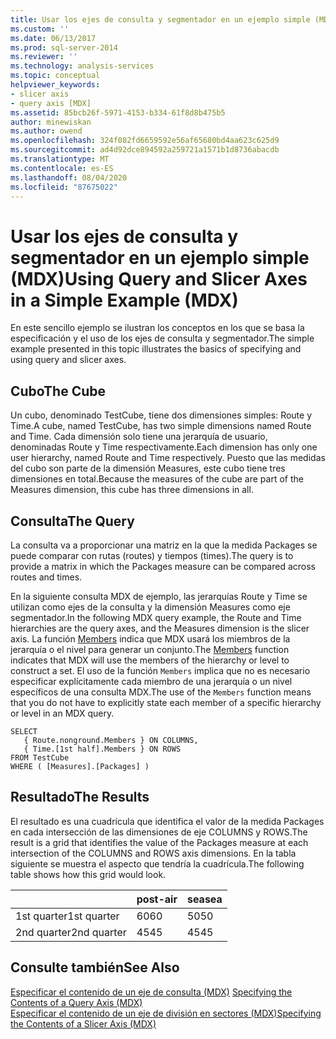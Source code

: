 ```yaml
---
title: Usar los ejes de consulta y segmentador en un ejemplo simple (MDX) | Microsoft Docs
ms.custom: ''
ms.date: 06/13/2017
ms.prod: sql-server-2014
ms.reviewer: ''
ms.technology: analysis-services
ms.topic: conceptual
helpviewer_keywords:
- slicer axis
- query axis [MDX]
ms.assetid: 85bcb26f-5971-4153-b334-61f8d8b475b5
author: minewiskan
ms.author: owend
ms.openlocfilehash: 324f082fd6659592e56af65680bd4aa623c625d9
ms.sourcegitcommit: ad4d92dce894592a259721a1571b1d8736abacdb
ms.translationtype: MT
ms.contentlocale: es-ES
ms.lasthandoff: 08/04/2020
ms.locfileid: "87675022"
---
```

# <a name="using-query-and-slicer-axes-in-a-simple-example-mdx"></a><span data-ttu-id="8b641-102">Usar los ejes de consulta y segmentador en un ejemplo simple (MDX)</span><span class="sxs-lookup"><span data-stu-id="8b641-102">Using Query and Slicer Axes in a Simple Example (MDX)</span></span>
  <span data-ttu-id="8b641-103">En este sencillo ejemplo se ilustran los conceptos en los que se basa la especificación y el uso de los ejes de consulta y segmentador.</span><span class="sxs-lookup"><span data-stu-id="8b641-103">The simple example presented in this topic illustrates the basics of specifying and using query and slicer axes.</span></span>  
  
## <a name="the-cube"></a><span data-ttu-id="8b641-104">Cubo</span><span class="sxs-lookup"><span data-stu-id="8b641-104">The Cube</span></span>  
 <span data-ttu-id="8b641-105">Un cubo, denominado TestCube, tiene dos dimensiones simples: Route y Time.</span><span class="sxs-lookup"><span data-stu-id="8b641-105">A cube, named TestCube, has two simple dimensions named Route and Time.</span></span> <span data-ttu-id="8b641-106">Cada dimensión solo tiene una jerarquía de usuario, denominadas Route y Time respectivamente.</span><span class="sxs-lookup"><span data-stu-id="8b641-106">Each dimension has only one user hierarchy, named Route and Time respectively.</span></span> <span data-ttu-id="8b641-107">Puesto que las medidas del cubo son parte de la dimensión Measures, este cubo tiene tres dimensiones en total.</span><span class="sxs-lookup"><span data-stu-id="8b641-107">Because the measures of the cube are part of the Measures dimension, this cube has three dimensions in all.</span></span>  
  
## <a name="the-query"></a><span data-ttu-id="8b641-108">Consulta</span><span class="sxs-lookup"><span data-stu-id="8b641-108">The Query</span></span>  
 <span data-ttu-id="8b641-109">La consulta va a proporcionar una matriz en la que la medida Packages se puede comparar con rutas (routes) y tiempos (times).</span><span class="sxs-lookup"><span data-stu-id="8b641-109">The query is to provide a matrix in which the Packages measure can be compared across routes and times.</span></span>  
  
 <span data-ttu-id="8b641-110">En la siguiente consulta MDX de ejemplo, las jerarquías Route y Time se utilizan como ejes de la consulta y la dimensión Measures como eje segmentador.</span><span class="sxs-lookup"><span data-stu-id="8b641-110">In the following MDX query example, the Route and Time hierarchies are the query axes, and the Measures dimension is the slicer axis.</span></span> <span data-ttu-id="8b641-111">La función [Members](/sql/mdx/members-set-mdx) indica que MDX usará los miembros de la jerarquía o el nivel para generar un conjunto.</span><span class="sxs-lookup"><span data-stu-id="8b641-111">The [Members](/sql/mdx/members-set-mdx) function indicates that MDX will use the members of the hierarchy or level to construct a set.</span></span> <span data-ttu-id="8b641-112">El uso de la función `Members` implica que no es necesario especificar explícitamente cada miembro de una jerarquía o un nivel específicos de una consulta MDX.</span><span class="sxs-lookup"><span data-stu-id="8b641-112">The use of the `Members` function means that you do not have to explicitly state each member of a specific hierarchy or level in an MDX query.</span></span>  
  
```  
SELECT  
   { Route.nonground.Members } ON COLUMNS,  
   { Time.[1st half].Members } ON ROWS  
FROM TestCube  
WHERE ( [Measures].[Packages] )  
```  
  
## <a name="the-results"></a><span data-ttu-id="8b641-113">Resultado</span><span class="sxs-lookup"><span data-stu-id="8b641-113">The Results</span></span>  
 <span data-ttu-id="8b641-114">El resultado es una cuadrícula que identifica el valor de la medida Packages en cada intersección de las dimensiones de eje COLUMNS y ROWS.</span><span class="sxs-lookup"><span data-stu-id="8b641-114">The result is a grid that identifies the value of the Packages measure at each intersection of the COLUMNS and ROWS axis dimensions.</span></span> <span data-ttu-id="8b641-115">En la tabla siguiente se muestra el aspecto que tendría la cuadrícula.</span><span class="sxs-lookup"><span data-stu-id="8b641-115">The following table shows how this grid would look.</span></span>  
  
||<span data-ttu-id="8b641-116">post-</span><span class="sxs-lookup"><span data-stu-id="8b641-116">air</span></span>|<span data-ttu-id="8b641-117">sea</span><span class="sxs-lookup"><span data-stu-id="8b641-117">sea</span></span>|  
|-|---------|---------|  
|<span data-ttu-id="8b641-118">1st quarter</span><span class="sxs-lookup"><span data-stu-id="8b641-118">1st quarter</span></span>|<span data-ttu-id="8b641-119">60</span><span class="sxs-lookup"><span data-stu-id="8b641-119">60</span></span>|<span data-ttu-id="8b641-120">50</span><span class="sxs-lookup"><span data-stu-id="8b641-120">50</span></span>|  
|<span data-ttu-id="8b641-121">2nd quarter</span><span class="sxs-lookup"><span data-stu-id="8b641-121">2nd quarter</span></span>|<span data-ttu-id="8b641-122">45</span><span class="sxs-lookup"><span data-stu-id="8b641-122">45</span></span>|<span data-ttu-id="8b641-123">45</span><span class="sxs-lookup"><span data-stu-id="8b641-123">45</span></span>|  
  
## <a name="see-also"></a><span data-ttu-id="8b641-124">Consulte también</span><span class="sxs-lookup"><span data-stu-id="8b641-124">See Also</span></span>  
 <span data-ttu-id="8b641-125">[Especificar el contenido de un eje de consulta &#40;MDX&#41;](mdx-query-and-slicer-axes-specify-the-contents-of-a-query-axis.md) </span><span class="sxs-lookup"><span data-stu-id="8b641-125">[Specifying the Contents of a Query Axis &#40;MDX&#41;](mdx-query-and-slicer-axes-specify-the-contents-of-a-query-axis.md) </span></span>  
 [<span data-ttu-id="8b641-126">Especificar el contenido de un eje de división en sectores &#40;MDX&#41;</span><span class="sxs-lookup"><span data-stu-id="8b641-126">Specifying the Contents of a Slicer Axis &#40;MDX&#41;</span></span>](mdx-query-and-slicer-axes-specify-the-contents-of-a-slicer-axis.md)  
  
  
